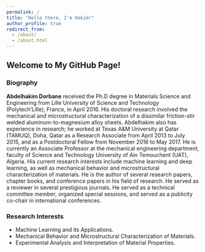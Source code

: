 ```yaml
---
permalink: /
title: "Hello there, I'm Hakim!"
author_profile: true
redirect_from: 
  - /about/
  - /about.html
---
```


## Welcome to My GitHub Page!

### Biography

**Abdelhakim Dorbane** received the Ph.D degree in Materials Science and Engineering from Lille University of Science and Technology (Polytech’Lille), France, in April 2016. His doctoral research involved the mechanical and microstructural characterization of a dissimilar friction-stir welded aluminum-to-magnesium alloy sheets. Abdelhakim also has experience in research; he worked at Texas A&M University at Qatar (TAMUQ), Doha, Qatar as a Research Associate from April 2013 to July 2015, and as a Postdoctoral Fellow from November 2016 to May 2017. He is currently an Associate Professor at the mechanical engineering department, faculty of Science and Technology University of Ain Temouchent (UAT), Algeria. His current research interests include machine learning and deep learning, as well as mechanical behavior and microstructural characterization of materials. He is the author of several research papers, chapter books, and conference papers in his field of research. He served as a reviewer in several prestigious journals. He served as a technical committee member, organized special sessions, and served as a publicity co-chair in international conferences.

### Research Interests

- Machine Learning and its Applications.
- Mechanical Behavior and Microstructural Characterization of Materials.
- Experimental Analysis and Interpretation of Material Properties.
